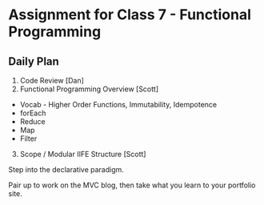 # Assignment for Class 7 - Functional Programming

## Daily Plan
1. Code Review [Dan]
2. Functional Programming Overview [Scott]
  - Vocab - Higher Order Functions, Immutability, Idempotence
  - forEach
  - Reduce
  - Map
  - Filter
3. Scope / Modular IIFE Structure [Scott]

Step into the declarative paradigm.

Pair up to work on the MVC blog, then take what you learn to your portfolio site.

